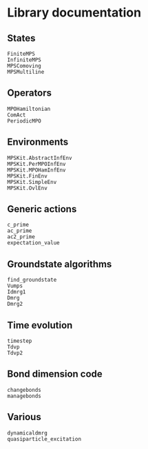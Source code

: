 # Library documentation

## States
```@docs
FiniteMPS
InfiniteMPS
MPSComoving
MPSMultiline
```

## Operators
```@docs
MPOHamiltonian
ComAct
PeriodicMPO
```

## Environments
```@docs
MPSKit.AbstractInfEnv
MPSKit.PerMPOInfEnv
MPSKit.MPOHamInfEnv
MPSKit.FinEnv
MPSKit.SimpleEnv
MPSKit.OvlEnv
```

## Generic actions
```@docs
c_prime
ac_prime
ac2_prime
expectation_value
```

## Groundstate algorithms
```@docs
find_groundstate
Vumps
Idmrg1
Dmrg
Dmrg2
```

## Time evolution
```@docs
timestep
Tdvp
Tdvp2
```

## Bond dimension code
```@docs
changebonds
managebonds
```

## Various
```@docs
dynamicaldmrg
quasiparticle_excitation
```

